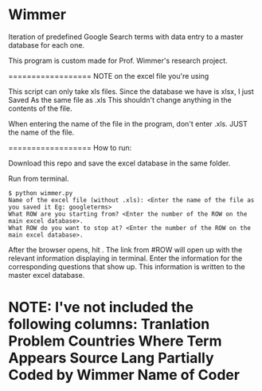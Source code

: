 Wimmer
======
Iteration of predefined Google Search terms with data entry to a master database for each one. 

This program  is custom made for Prof. Wimmer's research project.

==================
NOTE on the excel file you're using

This script can only take xls files. Since the database we have is xlsx, I just Saved As the same file as .xls 
This shouldn't change anything in the contents of the file.

When entering the name of the file in the program, don't enter .xls. JUST the name of the file.

==================
How to run: 

Download this repo and save the excel database in the same folder. 

Run from terminal. 

 	$ python wimmer.py
 	Name of the excel file (without .xls): <Enter the name of the file as you saved it Eg: googleterms>
 	What ROW are you starting from? <Enter the number of the ROW on the main excel database>.
	What ROW do you want to stop at? <Enter the number of the ROW on the main excel database>.

After the browser opens, hit <ENTER>.
The link from #ROW will open up with the relevant information displaying in terminal.
Enter the information for the corresponding questions that show up. 
This information is written to the master excel database. 

NOTE: I've not included the following columns:
Tranlation Problem
Countries Where Term Appears 
Source Lang
Partially Coded by Wimmer
Name of Coder
==================




